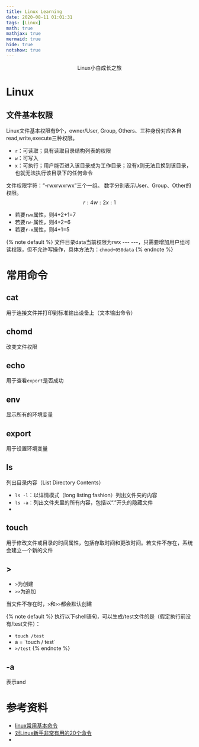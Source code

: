 ```yaml
---
title: Linux Learning
date: 2020-08-11 01:01:31
tags: [Linux]
math: true
mathjax: true
mermaid: true
hide: true
notshow: true
---
```


<center>Linux小白成长之旅</center>
<!--more-->

# Linux
## 文件基本权限
Linux文件基本权限有9个，owner/User, Group, Others、三种身份对应各自read,write,execute三种权限。
- `r`：可读取；具有读取目录结构列表的权限
- `w`：可写入
- `x`：可执行；用户能否进入该目录成为工作目录；没有x则无法且换到该目录，也就无法执行该目录下的任何命令

文件权限字符：“-rwxrwxrwx”三个一组。
数字分别表示User、Group、Other的权限。
$$r:4 w:2 x:1 $$
- 若要`rwx`属性，则4+2+1=7
- 若要`rw-`属性，则4+2=6
- 若要`r-x`属性，则4+1=5

{% note default %}
文件目录data当前权限为rwx --- ---，只需要增加用户组可读权限，但不允许写操作，具体方法为：`chmod+050data`
{% endnote %}

# 常用命令

## cat
用于连接文件并打印到标准输出设备上（文本输出命令）

## chomd
改变文件权限


## echo
用于查看`export`是否成功

## env
显示所有的环境变量

## export
用于设置环境变量

## ls
列出目录内容（List Directory Contents）
- `ls -l`：以详情模式（long listing fashion）列出文件夹的内容
- `ls -a`：列出文件夹里的所有内容，包括以“.”开头的隐藏文件
- 

## touch
用于修改文件或目录的时间属性，包括存取时间和更改时间。若文件不存在，系统会建立一个新的文件



## >
- `>`为创建
- `>>`为追加

当文件不存在时，`>`和`>>`都会默认创建

{% note default %}
执行以下shell语句，可以生成/test文件的是（假定执行前没有/test文件）：
- `touch /test`
- a = \`touch / test\`
- `>/test`
{% endnote %}

## -a
表示and


# 参考资料
- [linux常用基本命令](https://blog.csdn.net/xiaoguaihai/article/details/8705992)
- [对Linux新手非常有用的20个命令](https://www.oschina.net/translate/useful-linux-commands-for-newbies)
- []()